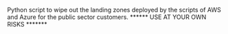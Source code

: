Python script to wipe out the landing zones deployed by the scripts of AWS and Azure for the public sector customers.
****** USE AT YOUR OWN RISKS *******
